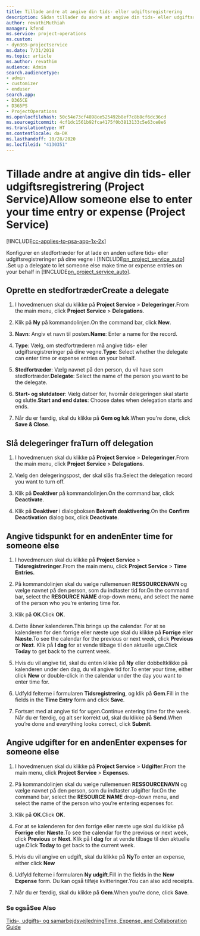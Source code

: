 ```yaml
---
title: Tillade andre at angive din tids- eller udgiftsregistrering
description: Sådan tillader du andre at angive din tids- eller udgiftsregistrering i Project Service
author: revathiMuthiah
manager: kfend
ms.service: project-operations
ms.custom:
- dyn365-projectservice
ms.date: 7/31/2018
ms.topic: article
ms.author: revathim
audience: Admin
search.audienceType:
- admin
- customizer
- enduser
search.app:
- D365CE
- D365PS
- ProjectOperations
ms.openlocfilehash: 50c54e73cf4898ce525492b8ef7c8b8cf6dc36cd
ms.sourcegitcommit: 4cf1dc1561b92fca4175f0b3813133c5e63ce8e6
ms.translationtype: HT
ms.contentlocale: da-DK
ms.lasthandoff: 10/28/2020
ms.locfileid: "4130351"
---
```

# <a name="allow-someone-else-to-enter-your-time-entry-or-expense-project-service"></a><span data-ttu-id="f6506-103">Tillade andre at angive din tids- eller udgiftsregistrering (Project Service)</span><span class="sxs-lookup"><span data-stu-id="f6506-103">Allow someone else to enter your time entry or expense (Project Service)</span></span>

[!INCLUDE[cc-applies-to-psa-app-1x-2x](../includes/cc-applies-to-psa-app-1x-2x.md)]

<span data-ttu-id="f6506-104">Konfigurer en stedfortræder for at lade en anden udføre tids- eller udgiftsregistreringer på dine vegne i [!INCLUDE[pn_project_service_auto](../includes/pn-project-service-auto.md)] .</span><span class="sxs-lookup"><span data-stu-id="f6506-104">Set up a delegate to let someone else make time or expense entries on your behalf in [!INCLUDE[pn_project_service_auto](../includes/pn-project-service-auto.md)].</span></span>  
  
## <a name="create-a-delegate"></a><span data-ttu-id="f6506-105">Oprette en stedfortræder</span><span class="sxs-lookup"><span data-stu-id="f6506-105">Create a delegate</span></span>  
  
1.  <span data-ttu-id="f6506-106">I hovedmenuen skal du klikke på **Project Service** > **Delegeringer**.</span><span class="sxs-lookup"><span data-stu-id="f6506-106">From the main menu, click **Project Service** > **Delegations**.</span></span>  
  
2.  <span data-ttu-id="f6506-107">Klik på **Ny** på kommandolinjen.</span><span class="sxs-lookup"><span data-stu-id="f6506-107">On the command bar, click **New**.</span></span>  
  
3. <span data-ttu-id="f6506-108">**Navn**: Angiv et navn til posten.</span><span class="sxs-lookup"><span data-stu-id="f6506-108">**Name**: Enter a name for the record.</span></span>  
  
4. <span data-ttu-id="f6506-109">**Type**: Vælg, om stedfortræderen må angive tids- eller udgiftsregistreringer på dine vegne.</span><span class="sxs-lookup"><span data-stu-id="f6506-109">**Type**: Select whether the delegate can enter time or expense entries on your behalf.</span></span>  
  
5. <span data-ttu-id="f6506-110">**Stedfortræder**: Vælg navnet på den person, du vil have som stedfortræder.</span><span class="sxs-lookup"><span data-stu-id="f6506-110">**Delegate**: Select the name of the person you want to be the delegate.</span></span>  
  
6. <span data-ttu-id="f6506-111">**Start- og slutdatoer**: Vælg datoer for, hvornår delegeringen skal starte og slutte.</span><span class="sxs-lookup"><span data-stu-id="f6506-111">**Start and end dates**: Choose dates when delegation starts and ends.</span></span>  
  
7.  <span data-ttu-id="f6506-112">Når du er færdig, skal du klikke på **Gem og luk**.</span><span class="sxs-lookup"><span data-stu-id="f6506-112">When you're done, click **Save & Close**.</span></span>  
  
## <a name="turn-off-delegation"></a><span data-ttu-id="f6506-113">Slå delegeringer fra</span><span class="sxs-lookup"><span data-stu-id="f6506-113">Turn off delegation</span></span>  
  
1.  <span data-ttu-id="f6506-114">I hovedmenuen skal du klikke på **Project Service** > **Delegeringer**.</span><span class="sxs-lookup"><span data-stu-id="f6506-114">From the main menu, click **Project Service** > **Delegations**.</span></span>  
  
2.  <span data-ttu-id="f6506-115">Vælg den delegeringspost, der skal slås fra.</span><span class="sxs-lookup"><span data-stu-id="f6506-115">Select the delegation record you want to turn off.</span></span>  
  
3.  <span data-ttu-id="f6506-116">Klik på **Deaktiver** på kommandolinjen.</span><span class="sxs-lookup"><span data-stu-id="f6506-116">On the command bar, click **Deactivate**.</span></span>  
  
4.  <span data-ttu-id="f6506-117">Klik på **Deaktiver** i dialogboksen **Bekræft deaktivering**.</span><span class="sxs-lookup"><span data-stu-id="f6506-117">On the **Confirm Deactivation** dialog box, click **Deactivate**.</span></span>  
  
## <a name="enter-time-for-someone-else"></a><span data-ttu-id="f6506-118">Angive tidspunkt for en anden</span><span class="sxs-lookup"><span data-stu-id="f6506-118">Enter time for someone else</span></span>  
  
1.  <span data-ttu-id="f6506-119">I hovedmenuen skal du klikke på **Project Service** > **Tidsregistreringer**.</span><span class="sxs-lookup"><span data-stu-id="f6506-119">From the main menu, click **Project Service** > **Time Entries**.</span></span>  
  
2.  <span data-ttu-id="f6506-120">På kommandolinjen skal du vælge rullemenuen **RESSOURCENAVN** og vælge navnet på den person, som du indtaster tid for.</span><span class="sxs-lookup"><span data-stu-id="f6506-120">On the command bar, select the **RESOURCE NAME** drop-down menu, and select the name of the person who you’re entering time for.</span></span>  
  
3.  <span data-ttu-id="f6506-121">Klik på **OK**.</span><span class="sxs-lookup"><span data-stu-id="f6506-121">Click **OK**.</span></span>  
  
4.  <span data-ttu-id="f6506-122">Dette åbner kalenderen.</span><span class="sxs-lookup"><span data-stu-id="f6506-122">This brings up the calendar.</span></span> <span data-ttu-id="f6506-123">For at se kalenderen for den forrige eller næste uge skal du klikke på **Forrige** eller **Næste**.</span><span class="sxs-lookup"><span data-stu-id="f6506-123">To see the calendar for the previous or next week, click **Previous** or **Next**.</span></span> <span data-ttu-id="f6506-124">Klik på **I dag** for at vende tilbage til den aktuelle uge.</span><span class="sxs-lookup"><span data-stu-id="f6506-124">Click **Today** to get back to the current week.</span></span>  
  
5.  <span data-ttu-id="f6506-125">Hvis du vil angive tid, skal du enten klikke på **Ny** eller dobbeltklikke på kalenderen under den dag, du vil angive tid for.</span><span class="sxs-lookup"><span data-stu-id="f6506-125">To enter your time, either click **New** or double-click in the calendar under the day you want to enter time for.</span></span>  
  
6.  <span data-ttu-id="f6506-126">Udfyld felterne i formularen **Tidsregistrering**, og klik på **Gem**.</span><span class="sxs-lookup"><span data-stu-id="f6506-126">Fill in the fields in the **Time Entry** form and click **Save**.</span></span>  
  
7.  <span data-ttu-id="f6506-127">Fortsæt med at angive tid for ugen.</span><span class="sxs-lookup"><span data-stu-id="f6506-127">Continue entering time for the week.</span></span> <span data-ttu-id="f6506-128">Når du er færdig, og alt ser korrekt ud, skal du klikke på **Send**.</span><span class="sxs-lookup"><span data-stu-id="f6506-128">When you’re done and everything looks correct, click **Submit**.</span></span>  
  
## <a name="enter-expenses-for-someone-else"></a><span data-ttu-id="f6506-129">Angive udgifter for en anden</span><span class="sxs-lookup"><span data-stu-id="f6506-129">Enter expenses for someone else</span></span>  
  
1.  <span data-ttu-id="f6506-130">I hovedmenuen skal du klikke på **Project Service** > **Udgifter**.</span><span class="sxs-lookup"><span data-stu-id="f6506-130">From the main menu, click **Project Service** > **Expenses**.</span></span>  
  
2.  <span data-ttu-id="f6506-131">På kommandolinjen skal du vælge rullemenuen **RESSOURCENAVN** og vælge navnet på den person, som du indtaster udgifter for.</span><span class="sxs-lookup"><span data-stu-id="f6506-131">On the command bar, select the **RESOURCE NAME** drop-down menu, and select the name of the person who you’re entering expenses for.</span></span>  
  
3.  <span data-ttu-id="f6506-132">Klik på **OK**.</span><span class="sxs-lookup"><span data-stu-id="f6506-132">Click **OK**.</span></span>  
  
4.  <span data-ttu-id="f6506-133">For at se kalenderen for den forrige eller næste uge skal du klikke på **Forrige** eller **Næste**.</span><span class="sxs-lookup"><span data-stu-id="f6506-133">To see the calendar for the previous or next week, click **Previous** or **Next**.</span></span> <span data-ttu-id="f6506-134">Klik på **I dag** for at vende tilbage til den aktuelle uge.</span><span class="sxs-lookup"><span data-stu-id="f6506-134">Click **Today** to get back to the current week.</span></span>  
  
5.  <span data-ttu-id="f6506-135">Hvis du vil angive en udgift, skal du klikke på **Ny**</span><span class="sxs-lookup"><span data-stu-id="f6506-135">To enter an expense, either click **New**</span></span>  
  
6.  <span data-ttu-id="f6506-136">Udfyld felterne i formularen **Ny udgift**.</span><span class="sxs-lookup"><span data-stu-id="f6506-136">Fill in the fields in the **New Expense** form.</span></span> <span data-ttu-id="f6506-137">Du kan også tilføje kvitteringer.</span><span class="sxs-lookup"><span data-stu-id="f6506-137">You can also add receipts.</span></span>  
  
7.  <span data-ttu-id="f6506-138">Når du er færdig, skal du klikke på **Gem**.</span><span class="sxs-lookup"><span data-stu-id="f6506-138">When you’re done, click **Save**.</span></span>  
  
### <a name="see-also"></a><span data-ttu-id="f6506-139">Se også</span><span class="sxs-lookup"><span data-stu-id="f6506-139">See Also</span></span>  
 [<span data-ttu-id="f6506-140">Tids-, udgifts- og samarbejdsvejledning</span><span class="sxs-lookup"><span data-stu-id="f6506-140">Time, Expense, and Collaboration Guide</span></span>](../psa/time-expense-collaboration-guide.md)
